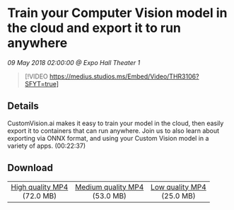 # Train your Computer Vision model in the cloud and export it to run anywhere

*09 May 2018 02:00:00 @ Expo Hall Theater 1*

> [!VIDEO https://medius.studios.ms/Embed/Video/THR3106?SFYT=true]

## Details

CustomVision.ai makes it easy to train your model in the cloud, then easily export it to containers that can run anywhere. Join us to also learn about exporting via ONNX format, and using your Custom Vision model in a variety of apps. (00:22:37)

## Download

||||
|:--:|:----:|:-:|
|[High quality MP4](https://sec.ch9.ms/ch9/d071/354a1405-2b06-4a4e-81a6-f6547eb4d071/THR3106_high.mp4)<br />(72.0 MB)|[Medium quality MP4](https://sec.ch9.ms/ch9/d071/354a1405-2b06-4a4e-81a6-f6547eb4d071/THR3106_mid.mp4)<br />(53.0 MB)|[Low quality MP4](https://sec.ch9.ms/ch9/d071/354a1405-2b06-4a4e-81a6-f6547eb4d071/THR3106.mp4)<br />(25.0 MB)|